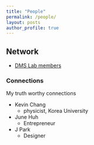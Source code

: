 ```yaml
---
title: "People"
permalink: /people/
layout: posts
author_profile: true
---
```


## Network 
- [DMS Lab members](https://dmslab-konkuk.github.io/people/)


### Connections 
My truth worthy connections
- Kevin Chang
  - physicist, Korea University
- June Huh
  - Entrepreneur
- J Park
  - Designer


